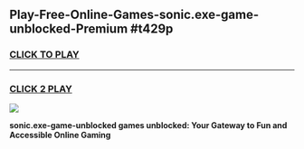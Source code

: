 
## Play-Free-Online-Games-sonic.exe-game-unblocked-Premium #t429p
<h3>
<a href="https://premium.freeplayer.one?title=sonic.exe-game-unblocked&ref=8M">CLICK TO PLAY</a></h3>
<hr>

<h3>
<a href="https://premium.freeplayer.one?title=sonic.exe-game-unblocked&ref=8M">CLICK 2 PLAY</a>
  
</h3>

<a href="https://premium.freeplayer.one?title=sonic.exe-game-unblocked&ref=8M"><img src="https://clearcache.store/games.png"></a>


**sonic.exe-game-unblocked games unblocked: Your Gateway to Fun and Accessible Online Gaming**
